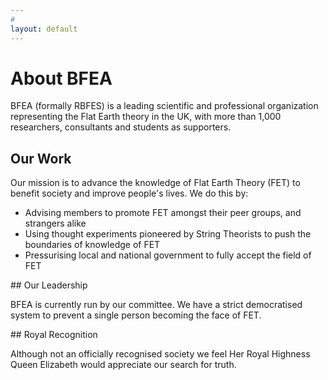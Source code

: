 ```yaml
---
#
layout: default
---
```


# About BFEA
BFEA (formally RBFES) is a leading scientific and professional organization representing the Flat Earth theory in the UK, with more than 1,000 researchers, consultants and students as supporters.

## Our Work

Our mission is to advance the knowledge of Flat Earth Theory (FET) to benefit society and improve people's lives. We do this by:
- Advising members to promote FET amongst their peer groups, and strangers alike
- Using thought experiments pioneered by String Theorists to push the boundaries of knowledge of FET
- Pressurising local and national government to fully accept the field of FET
<div class="row">
<div class="col-xs-6">
## Our Leadership

BFEA is currently run by our committee. We have a strict democratised system to prevent a single person becoming the face of FET.
</div>
<div class="col-xs-6">
## Royal Recognition

Although not an officially recognised society we feel Her Royal Highness Queen Elizabeth would appreciate our search for truth.
</div>
</div>
